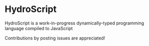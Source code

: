 # HydroScript

HydroScript is a work-in-progress dynamically-typed programming language compiled to JavaScript

Contributions by posting issues are appreciated!